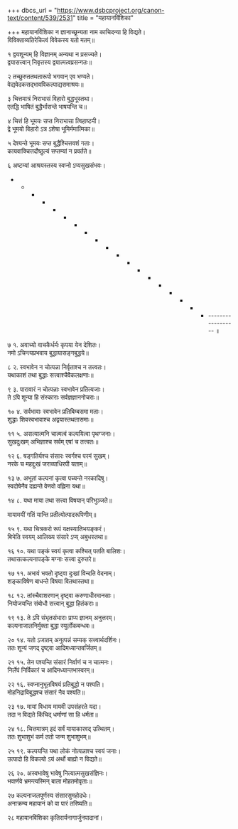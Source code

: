 +++
dbcs_url = "https://www.dsbcproject.org/canon-text/content/539/2531"
title = "महायानविंशिका"

+++
महायानविंशिका
न ज्ञानाच्छून्यता नाम काचिदन्या हि विद्यते।  
विविक्ताव्यतिरेकित्वं विवेकस्य यतो मतम्॥

१
द्वयशून्यम् हि विज्ञानम् अन्यथा न प्रसज्यते।  
द्वयासत्त्वान् निवृत्तस्य द्वयात्मत्वप्रसन्गतः॥

२
तच्छुरुततथतारूपो भगवान् एव भण्यते।  
वेद्यवेदकसद्भावविकल्पाद्यसमाश्रयः॥

३
चित्तमात्रं निराभासं विहारो बुद्धभूस्तथा।  
एतद्धि भाषितं बुद्धैर्भासन्ते भाषयन्ति च॥

४
चित्तं हि भूमयः सप्त निराभासा त्विहाष्टमी।  
द्वे भूमयो विहारो ऽत्र ऽशेषा भूमिर्ममात्मिका॥

५
देश्यन्ते भूमयः सप्त बुद्धैश्चित्तवशं गताः।  
कायवाक्चित्तदौष्ठुल्यं सप्तम्यां न प्रवर्तते॥

६
अष्टम्यां आश्रयस्तस्य स्वप्नो ऽप्यसुखसंभवः।  
- - - - - - - - - - - - - - - - - - - ------------------     ॥

७
१. अवाच्यो वाचकैर्धर्मः कृपया येन देशितः।  
नमो ऽचिन्त्यप्रभवाय बुद्धायासङ्गबुद्धये॥

८
२. स्वभावेन न चोत्पन्ना निर्वृताश्च न तत्त्वतः।  
यथाकाशं तथा बुद्धाः सत्त्वाश्चैवैकलक्षणाः॥

९
३. पारावारं न चोत्पन्नाः स्वभावेन प्रतित्यजाः।  
ते ऽपि शून्या हि संस्काराः सर्वज्ञज्ञानगोचराः॥

१०
४. सर्वभावाः स्वभावेन प्रतिबिम्बसमा मताः।  
शुद्धाः शिवस्वभावाश्च अद्वयास्तथतासमाः॥

११
५. असत्यात्मनि चात्मत्वं कल्पयित्वा पृथग्जनाः।  
सुखदुःखम् अभिज्ञाश्च सर्वम् एषां च तत्त्वतः॥

१२
६. षड्गतिर्यश्च संसारः स्वर्गश्च परमं सुखम्।  
नरके च महद्दुःखं जराव्याधिरपी यताम्॥

१३
७. अभूतां कल्पनां कृत्वा पच्यन्ते नरकादिषु।  
स्वदोषेनैव दह्यन्ते वेणवो वह्निना यथा॥

१४
८. यथा माया तथा सत्त्वा विषयान् परिभुञ्जते॥

मायामयीं गतिं यान्ति प्रतीत्योत्पादरूपिणीम्॥

१५
९. यथा चित्रकरो रूपं यक्षस्यातिभयङ्करं।  
बिभेति स्वयम् आलिख्य संसारे ऽप्य् अबुधस्तथा॥

१६
१०. यथा पङ्कं स्वयं कृत्वा कश्चित् पतति बालिशः।  
तथासत्कल्पनापङ्के मग्नाः सत्त्वा दुरुत्तरे॥

१७
११. अभावं भवतो दृष्ट्वा दुःखां विन्दति वेदनाम्।  
शङ्काविषेण बाधन्ते विषया वितथास्तथा॥

१८
१२. तांस्चैवाशरणान् दृष्ट्वा करुणाधीरमानसाः।  
नियोजयन्ति संबोधौ सत्त्वान् बुद्धा हितं‍कराः॥

१९
१३. ते ऽपि संभृतसंभाराः प्राप्य ज्ञानम् अनुत्तरम्।  
कल्पनाजालनिर्मुक्ता बुद्धा स्युर्लोकबन्धवः॥

२०
१४. यतो ऽजातम् अनुत्पन्नं सम्यक् सत्त्वार्थदर्शिनः।  
ततः शून्यं जगद् दृष्ट्वा आदिमध्यान्तवर्जितम्॥

२१
१५. तेन पश्यन्ति संसारं निर्वाणं च न चात्मनः।  
निर्लेपं निर्विकारं च आदिमध्यान्तभास्वरम्॥

२२
१६. स्वप्नानुभूतविषयं प्रतिबुद्धो न पश्यति।  
मोहनिद्राविबुद्धश्च संसारं नैव पश्यति॥

२३
१७. मायां विधाय मायवी उपसंहरते यदा।  
तदा न विद्यते किं‍चिद् धर्माणां सा हि धर्मता॥

२४
१८. चित्तमात्रम् इदं सर्वं मायाकारवद् उत्थितम्।  
ततः शुभाशुभं कर्म ततो जन्म शुभाशुभम्॥

२५
१९. कल्पयन्ति यथा लोकं नोत्पन्नाश्च स्वयं जनाः।  
उत्पादो हि विकल्पो ऽयं अर्थो बाह्यो न विद्यते॥

२६
२०. अस्वभावेषु भावेषु नित्यात्मसुखसंज्ञिनः।  
भवार्णवे भ्रमन्त्यस्मिन् बाला मोहतमोवृताः॥

२७
कल्पनाजलपूर्णस्य संसारसुमहोदधेः।  
अनाक्रम्य महायानं को वा पारं तरिष्यति॥

२८
महायानविंशिका कृतिरार्यनागार्जुनपादानां।  
